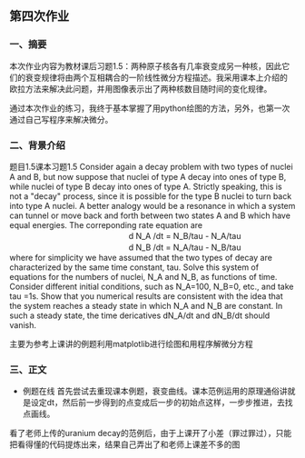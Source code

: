 ## 第四次作业
### 一、摘要
本次作业内容为教材课后习题1.5：两种原子核各有几率衰变成另一种核，因此它们的衰变规律将由两个互相耦合的一阶线性微分方程描述。我采用课本上介绍的
欧拉方法来解决此问题，并用图像表示出了两种核数目随时间的变化规律。 

通过本次作业的练习，我终于基本掌握了用python绘图的方法，另外，也第一次通过自己写程序来解决微分。

### 二、背景介绍
题目1.5课本习题1.5 Consider again  a decay problem with two types of nuclei A and B, but now suppose that nuclei of type A decay into ones of type B, while nuclei of type B decay into ones of type A. Strictly speaking, this is not a "decay" process, since it is possible for the type B nuclei to turn back into type A nuclei. A better analogy would be a resonance in which a system can tunnel or move back and forth between two states A and B which have equal energies. The correponding rate equation are   
　　　　　　　　　　　　　　　d N_A /dt = N_B/tau - N_A/tau  
　　　　　　　　　　　　　　　d N_B /dt = N_A/tau - N_B/tau  
where for simplicity we have assumed that the two types of decay are characterized by the same time constant, tau. Solve this system of equations for the numbers of nuclei, N_A and N_B, as functions of time. Consider different initial conditions, such as N_A=100, N_B=0, etc., and take tau =1s. Show that you numerical results are consistent with the idea that the system reaches a steady state in which N_A and N_B are constant. In such a steady state, the time dericatives dN_A/dt and dN_B/dt should vanish.
 
 主要为参考上课讲的例题利用matplotlib进行绘图和用程序解微分方程
 
 ### 三、正文
 - 例题在线
 首先尝试去重现课本例题，衰变曲线。课本范例运用的原理通俗讲就是设定dt，然后前一步得到的点变成后一步的初始点这样，一步步推进，去找点画线。
 
 看了老师上传的uranium decay的范例后，由于上课开了小差（罪过罪过），只能把看得懂的代码提炼出来，结果自己弄出了和老师上课差不多的图
 
